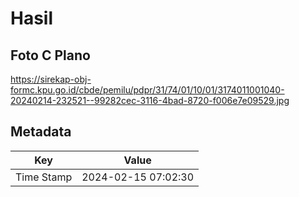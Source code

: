 # Hasil

## Foto C Plano

https://sirekap-obj-formc.kpu.go.id/cbde/pemilu/pdpr/31/74/01/10/01/3174011001040-20240214-232521--99282cec-3116-4bad-8720-f006e7e09529.jpg


## Metadata

| Key        | Value               |
| ---------- | ------------------- |
| Time Stamp | 2024-02-15 07:02:30 |




